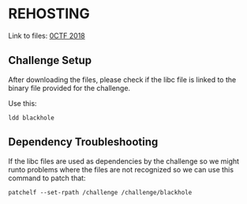 # REHOSTING

Link to files: [0CTF 2018](https://github.com/sajjadium/ctf-archives/tree/main/ctfs/0CTF/2018/Quals/pwn/BlackHoleTheory)

## Challenge Setup
After downloading the files, please check if the libc file is linked to the binary file provided for the challenge.

Use this:
```
ldd blackhole
```

## Dependency Troubleshooting
If the libc files are used as dependencies by the challenge so we might runto problems where the files are not recognized so we can use this command to patch that:
```
patchelf --set-rpath /challenge /challenge/blackhole
```
